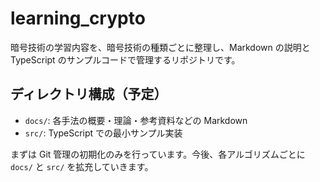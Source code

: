 # learning_crypto

暗号技術の学習内容を、暗号技術の種類ごとに整理し、Markdown の説明と TypeScript のサンプルコードで管理するリポジトリです。

## ディレクトリ構成（予定）
- `docs/`: 各手法の概要・理論・参考資料などの Markdown
- `src/`: TypeScript での最小サンプル実装

まずは Git 管理の初期化のみを行っています。今後、各アルゴリズムごとに `docs/` と `src/` を拡充していきます。 